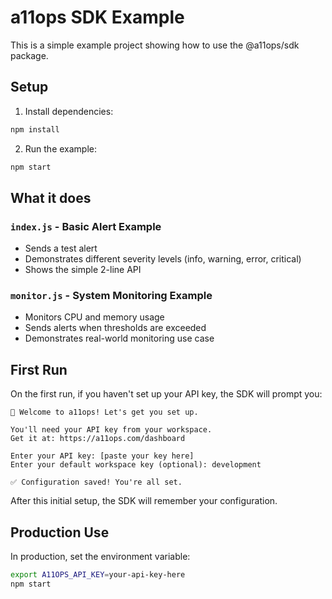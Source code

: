 # a11ops SDK Example

This is a simple example project showing how to use the @a11ops/sdk package.

## Setup

1. Install dependencies:
```bash
npm install
```

2. Run the example:
```bash
npm start
```

## What it does

### `index.js` - Basic Alert Example
- Sends a test alert
- Demonstrates different severity levels (info, warning, error, critical)
- Shows the simple 2-line API

### `monitor.js` - System Monitoring Example
- Monitors CPU and memory usage
- Sends alerts when thresholds are exceeded
- Demonstrates real-world monitoring use case

## First Run

On the first run, if you haven't set up your API key, the SDK will prompt you:

```
🚀 Welcome to a11ops! Let's get you set up.

You'll need your API key from your workspace.
Get it at: https://a11ops.com/dashboard

Enter your API key: [paste your key here]
Enter your default workspace key (optional): development

✅ Configuration saved! You're all set.
```

After this initial setup, the SDK will remember your configuration.

## Production Use

In production, set the environment variable:

```bash
export A11OPS_API_KEY=your-api-key-here
npm start
```